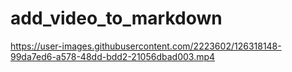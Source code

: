 # add_video_to_markdown

https://user-images.githubusercontent.com/2223602/126318148-99da7ed6-a578-48dd-bdd2-21056dbad003.mp4
